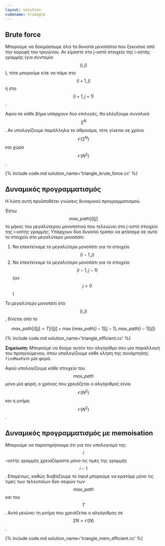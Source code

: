 ```yaml
---
layout: solution
codename: triangle
---
```


## Brute force
Μπορούμε να δοκιμάσουμε όλα τα δυνατά μονοπάτια που ξεκινάνε από την κορυφή του τριγώνου. Αν είμαστε στο j-οστό στοιχείο της i-οστής γραμμής (για συντομία $$(i, j)$$), τότε μπορούμε είτε να πάμε στο $$(i+1, j)$$ ή στο $$(i+1, j+1)$$. 

Αφού σε κάθε βήμα υπάρχουν δύο επιλογές, θα ελέγξουμε συνολικά $$2^N$$. Αν υπολογίζουμε παράλληλα το άθροισμα, τότε γίνεται σε χρόνο $$\mathcal{O}(2^N)$$ και χώρο $$\mathcal{O}(N^2)$$. 

{% include code.md solution_name='triangle_brute_force.cc' %}


## Δυναμικός προγραμματισμός

Η λύση αυτή προϋποθέτει γνώσεις δυναμικού προγραμματισμού.

Έστω $$\mathit{max\_path}[i][j]$$ το μήκος του μεγαλύτερου μονοπατιού που τελειώνει στο j-οστό στοιχείο της i-οστής γραμμής. Υπάρχουν δύο δυνατοί τρόποι να φτάσαμε σε αυτό το στοιχείο στο μεγαλύτερο μονοπάτι:

 1. Να επεκτείναμε το μεγαλύτερο μονοπάτι για το στοιχείο $$(i-1, j)$$
 2. Να επεκτείναμε το μεγαλύτερο μονοπάτι για το στοιχείο $$(i-1, j-1)$$ (αν $$j>0$$)

Το μεγαλύτερο μονοπάτι στο $$(i, j)$$, δίνεται από το

$$\mathit{max\_path}[i][j] = T[i][j] + \max{\lbrace\mathit{max\_path}[i-1][j-1], \mathit{max\_path}[i-1][j] \rbrace}$$

{% include code.md solution_name='triangle_efficient.cc' %}

**Σημείωση:** Μπορούμε να δούμε αυτόν τον αλγόριθμο σαν μία παραλλαγή του προηγούμενου, όπου υπολογίζουμε κάθε κλήση της συνάρτησης `findMaxPath` μία φορά.

Αφού υπολογίζουμε κάθε στοιχείο του $$\mathit{max\_path}$$ μόνο μία φορά, ο χρόνος που χρειάζεται ο αλγόριθμος είναι $$\mathcal{O}(N^2)$$ και η μνήμη $$\mathcal{O}(N^2)$$. 

## Δυναμικός προγραμματισμός με memoisation

Μπορούμε να παρατηρήσουμε ότι για τον υπολογισμό της $$i$$-οστής γραμμής χρειαζόμαστε μόνο τις τιμές της γραμμής $$i-1$$. Επομένως, καθώς διαβάζουμε το input μπορούμε να κρατάμε μόνο τις τιμές των τελευταίων δύο σειρών των $$\mathit{max\_path}$$ και του $$T$$. Αυτό μειώνει τη μνήμη που χρειάζεται ο αλγόριθμος σε $$2N = \mathcal{O}(N)$$.

{% include code.md solution_name='triangle_mem_efficient.cc' %}
